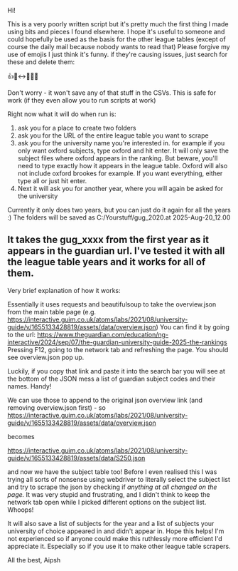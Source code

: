 Hi! 

This is a very poorly written script but it's pretty much the first thing I made
using bits and pieces I found elsewhere. I hope it's useful to someone and could hopefully be used as the basis for the other league tables (except of course the daily mail because nobody wants to read that)
Please forgive my use of emojis I just think it's funny.
if they're causing issues, just search for these and delete them:

👍🙂‍↔️🛜💾🫸

Don't worry - it won't save any of that stuff in the CSVs. This is safe for work (if they even allow you to run scripts at work)

Right now what it will do when run is: 
1) ask you for a place to create two folders
2) ask you for the URL of the entire league table you want to scrape
3) ask you for the university name you're interested in.
    for example if you only want oxford subjects, type oxford and hit enter.  It will only save the subject files where oxford appears in the ranking.  But beware, you'll need to type exactly how it appears in the league table. Oxford will also not include oxford brookes for example. If you want everything, either type all or just hit enter.
4) Next it will ask you for another year, where you will again be asked for the university

Currently it only does two years, but you can just do it again for all the years :)
The folders will be saved as C:/Yourstuff/gug_2020.at 2025-Aug-20_12.00

It takes the gug_xxxx from the first year as it appears in the guardian url.
I've tested it with all the league table years and it works for all of them.
---------------------------------------
Very brief explanation of how it works:

Essentially it uses requests and beautifulsoup to take the overview.json from the main table page
(e.g. https://interactive.guim.co.uk/atoms/labs/2021/08/university-guide/v/1655133428819/assets/data/overview.json)
You can find it by going to the url:
https://www.theguardian.com/education/ng-interactive/2024/sep/07/the-guardian-university-guide-2025-the-rankings 
Pressing F12, going to the network tab and refreshing the page. You should see overview.json pop up.

Luckily, if you copy that link and paste it into the search bar you will see at the bottom of the JSON mess a list of guardian subject codes and their names. Handy!

We can use those to append to the original json overview link (and removing overview.json first) -
so
https://interactive.guim.co.uk/atoms/labs/2021/08/university-guide/v/1655133428819/assets/data/overview.json

becomes

https://interactive.guim.co.uk/atoms/labs/2021/08/university-guide/v/1655133428819/assets/data/S250.json

and now we have the subject table too! Before I even realised this I was trying all sorts of nonsense using webdriver to literally select
the subject list and try to scrape the json by checking if _anything at all changed on the page._ 
It was very stupid and frustrating, and I didn't think to keep the network tab open while I picked different options on the subject list. Whoops!

It will also save a list of subjects for the year and a list of subjects your university of choice appeared in and didn't appear in.
Hope this helps! I'm not experienced so if anyone could make this ruthlessly more efficient I'd appreciate it. Especially so if you use it to make other league table scrapers.

All the best,
Aipsh
